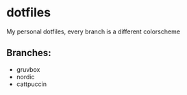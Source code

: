 # dotfiles
My personal dotfiles, every branch is a different colorscheme

## Branches:
- gruvbox
- nordic
- cattpuccin
